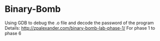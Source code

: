 # Binary-Bomb
Using GDB to debug the .o file and decode the password of the program
Details:
http://zpalexander.com/binary-bomb-lab-phase-1/
For phase 1 to phase 6
